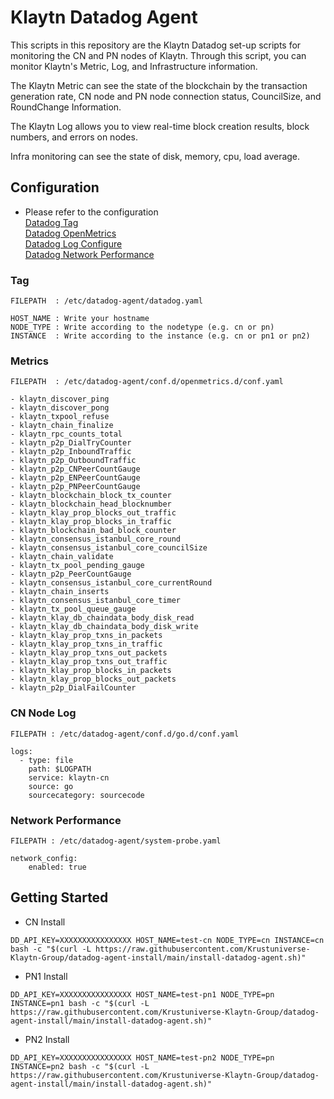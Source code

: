 # Klaytn Datadog Agent 

This scripts in this repository are the Klaytn Datadog set-up scripts for monitoring the CN and PN nodes of Klaytn.
Through this script, you can monitor Klaytn's Metric, Log, and Infrastructure information.

The Klaytn Metric can see the state of the blockchain by the transaction generation rate, CN node and PN node connection status, CouncilSize, and RoundChange Information.

The Klaytn Log allows you to view real-time block creation results, block numbers, and errors on nodes.

Infra monitoring can see the state of disk, memory, cpu, load average.

## Configuration
* Please refer to the configuration  
[Datadog Tag](https://docs.datadoghq.com/getting_started/tagging/)  
[Datadog OpenMetrics](https://docs.datadoghq.com/integrations/openmetrics/)  
[Datadog Log Configure](https://docs.datadoghq.com/getting_started/logs/)  
[Datadog Network Performance](https://docs.datadoghq.com/network_monitoring/performance/setup/?tab=agentlinux)
  
### Tag
```shell
FILEPATH  : /etc/datadog-agent/datadog.yaml

HOST_NAME : Write your hostname
NODE_TYPE : Write according to the nodetype (e.g. cn or pn)
INSTANCE  : Write according to the instance (e.g. cn or pn1 or pn2)
```
  
### Metrics
```shell
FILEPATH  : /etc/datadog-agent/conf.d/openmetrics.d/conf.yaml

- klaytn_discover_ping
- klaytn_discover_pong
- klaytn_txpool_refuse
- klaytn_chain_finalize
- klaytn_rpc_counts_total
- klaytn_p2p_DialTryCounter
- klaytn_p2p_InboundTraffic
- klaytn_p2p_OutboundTraffic
- klaytn_p2p_CNPeerCountGauge
- klaytn_p2p_ENPeerCountGauge
- klaytn_p2p_PNPeerCountGauge
- klaytn_blockchain_block_tx_counter
- klaytn_blockchain_head_blocknumber
- klaytn_klay_prop_blocks_out_traffic
- klaytn_klay_prop_blocks_in_traffic
- klaytn_blockchain_bad_block_counter
- klaytn_consensus_istanbul_core_round
- klaytn_consensus_istanbul_core_councilSize
- klaytn_chain_validate
- klaytn_tx_pool_pending_gauge
- klaytn_p2p_PeerCountGauge
- klaytn_consensus_istanbul_core_currentRound
- klaytn_chain_inserts
- klaytn_consensus_istanbul_core_timer
- klaytn_tx_pool_queue_gauge
- klaytn_klay_db_chaindata_body_disk_read
- klaytn_klay_db_chaindata_body_disk_write
- klaytn_klay_prop_txns_in_packets
- klaytn_klay_prop_txns_in_traffic
- klaytn_klay_prop_txns_out_packets
- klaytn_klay_prop_txns_out_traffic
- klaytn_klay_prop_blocks_in_packets
- klaytn_klay_prop_blocks_out_packets
- klaytn_p2p_DialFailCounter
```

### CN Node Log
```shell
FILEPATH : /etc/datadog-agent/conf.d/go.d/conf.yaml

logs:
  - type: file
    path: $LOGPATH
    service: klaytn-cn
    source: go
    sourcecategory: sourcecode
```

### Network Performance 
```shell
FILEPATH : /etc/datadog-agent/system-probe.yaml

network_config:   
    enabled: true
```

## Getting Started 

* CN Install
```shell
DD_API_KEY=XXXXXXXXXXXXXXXX HOST_NAME=test-cn NODE_TYPE=cn INSTANCE=cn bash -c "$(curl -L https://raw.githubusercontent.com/Krustuniverse-Klaytn-Group/datadog-agent-install/main/install-datadog-agent.sh)"
```

* PN1 Install
```shell
DD_API_KEY=XXXXXXXXXXXXXXXX HOST_NAME=test-pn1 NODE_TYPE=pn INSTANCE=pn1 bash -c "$(curl -L https://raw.githubusercontent.com/Krustuniverse-Klaytn-Group/datadog-agent-install/main/install-datadog-agent.sh)"
```

* PN2 Install
```shell
DD_API_KEY=XXXXXXXXXXXXXXXX HOST_NAME=test-pn2 NODE_TYPE=pn INSTANCE=pn2 bash -c "$(curl -L https://raw.githubusercontent.com/Krustuniverse-Klaytn-Group/datadog-agent-install/main/install-datadog-agent.sh)"
```